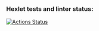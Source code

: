 ### Hexlet tests and linter status:
[![Actions Status](https://github.com/CuteRept/python-project-lvl1/workflows/hexlet-check/badge.svg)](https://github.com/CuteRept/python-project-lvl1/actions)